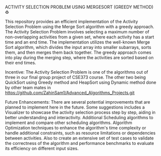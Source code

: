 ACTIVITY SELECTION PROBLEM USING MERGESORT (GREEDY METHOD) :recycle:

This repository provides an efficient implementation of the Activity Selection Problem using the Merge Sort algorithm with a greedy approach. The Activity Selection Problem involves selecting a maximum number of non-overlapping activities from a given set, where each activity has a start time and an end time.
The implementation utilizes the well-known Merge Sort algorithm, which divides the input array into smaller subarrays, sorts them, and then merges them back together. The greedy approach comes into play during the merging step, where the activities are sorted based on their end times.

Incentive: The Activity Selection Problem is one of the algorithms out of three in our final group project of CSE373 course. The other two being QuickSort using Greedy method and HeapSort using Dynamic method done by other team mates in https://github.com/ZahinSam1/Advanced_Algorithms_Projects.git

Future Enhancements: There are several potential improvements that are planned to implement here in the future. Some suggestions includes a Visualizer to showcase the activity selection process step by step, aiding in better understanding and interactivity. Additional Scheduling algorithms to implement and compare other scheduling algorithms. Algorithm Optimization techniques to enhance the algorithm's time complexity or handle additional constraints, such as resource limitations or dependencies between activities.
Also to create an extensive set of test cases to validate the correctness of the algorithm and performance benchmarks to evaluate its efficiency on different input sizes.

